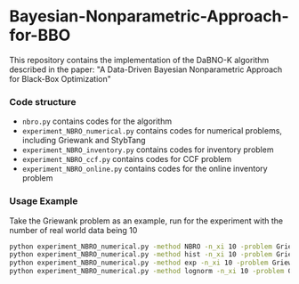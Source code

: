 # Bayesian-Nonparametric-Approach-for-BBO
This repository contains the implementation of the DaBNO-K algorithm described in the paper: "A Data-Driven Bayesian Nonparametric Approach for Black-Box Optimization"

### Code structure
- `nbro.py` contains codes for the algorithm
- `experiment_NBRO_numerical.py` contains codes for numerical problems, including Griewank and StybTang
- `experiment_NBRO_inventory.py` contains codes for inventory problem
- `experiment_NBRO_ccf.py` contains codes for CCF problem
- `experiment_NBRO_online.py` contains codes for the online inventory problem

### Usage Example
Take the Griewank problem as an example, run for the experiment with the number of real world data being 10
```bash
python experiment_NBRO_numerical.py -method NBRO -n_xi 10 -problem Griewank
python experiment_NBRO_numerical.py -method hist -n_xi 10 -problem Griewank
python experiment_NBRO_numerical.py -method exp -n_xi 10 -problem Griewank
python experiment_NBRO_numerical.py -method lognorm -n_xi 10 -problem Griewank
```


